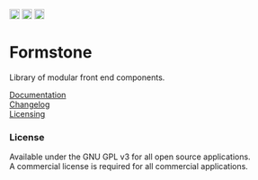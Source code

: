 <a href="https://gulpjs.com/" target="_blank"><img src="https://img.shields.io/badge/-gulp-eb4a4b.svg?logo=data%3Aimage%2Fpng%3Bbase64%2CiVBORw0KGgoAAAANSUhEUgAAAAYAAAAOCAMAAAA7QZ0XAAAABlBMVEUAAAD%2F%2F%2F%2Bl2Z%2FdAAAAAXRSTlMAQObYZgAAABdJREFUeAFjAAFGRjSSEQzwUgwQkjAFAAtaAD0Ls2nMAAAAAElFTkSuQmCC" alt="Built with Gulp" height="18"></a>
<a href="https://badge.fury.io/js/formstone"><img src="https://badge.fury.io/js/formstone.svg" alt="npm version" height="18"></a>
<a href="https://travis-ci.org/Formstone/Formstone"><img src="https://travis-ci.org/Formstone/Formstone.svg?branch=master" alt="Travis CI" height="18"></a>

# Formstone

Library of modular front end components.

[Documentation](docs/README.md) <br>[Changelog](CHANGELOG.md) <br>[Licensing](https://formstone.it/license)

### License

Available under the GNU GPL v3 for all open source applications. <br>A commercial license is required for all commercial applications.